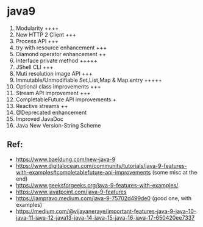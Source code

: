 # java9

1) Modularity ++++
2) New HTTP 2 Client +++
3) Process API +++
4) try with resource enhancement +++
5) Diamond operator enhancement ++
6) Interface private method +++++
7) JShell CLI +++
8) Muti resolution image API +++
9) Immutable/Unmodifiable Set,List,Map & Map.entry +++++
10) Optional class improvements +++
11) Stream API improvement +++
12) CompletableFuture API improvements +
13) Reactive streams ++
14) @Deprecated enhancement
15) Improved JavaDoc
16) Java New Version-String Scheme


Ref:
----

- https://www.baeldung.com/new-java-9
- https://www.digitalocean.com/community/tutorials/java-9-features-with-examples#completablefuture-api-improvements (some misc at the end)
- https://www.geeksforgeeks.org/java-9-features-with-examples/
- https://www.javatpoint.com/java-9-features
- https://iampravo.medium.com/java-9-75702d499de0 (good one, with examples)
- https://medium.com/@vijayaneraye/important-features-java-9-java-10-java-11-java-12-java13-java-14-java-15-java-16-java-17-650420ee7337
